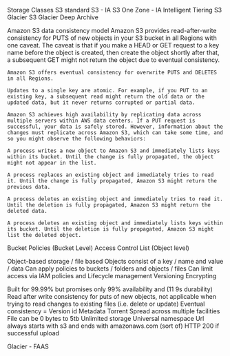 Storage Classes
    S3 standard
    S3 - IA
    S3 One Zone - IA
    Intelligent Tiering
    S3 Glacier
    S3 Glacier Deep Archive

Amazon S3 data consistency model
    Amazon S3 provides read-after-write consistency for PUTS of new objects in your S3 bucket in all Regions with one caveat. The caveat is that if you make a HEAD or GET request to a key name before the object is created, then create the object shortly after that, a subsequent GET might not return the object due to eventual consistency.

    Amazon S3 offers eventual consistency for overwrite PUTS and DELETES in all Regions.

    Updates to a single key are atomic. For example, if you PUT to an existing key, a subsequent read might return the old data or the updated data, but it never returns corrupted or partial data.

    Amazon S3 achieves high availability by replicating data across multiple servers within AWS data centers. If a PUT request is successful, your data is safely stored. However, information about the changes must replicate across Amazon S3, which can take some time, and so you might observe the following behaviors:

    A process writes a new object to Amazon S3 and immediately lists keys within its bucket. Until the change is fully propagated, the object might not appear in the list.

    A process replaces an existing object and immediately tries to read it. Until the change is fully propagated, Amazon S3 might return the previous data.

    A process deletes an existing object and immediately tries to read it. Until the deletion is fully propagated, Amazon S3 might return the deleted data.

    A process deletes an existing object and immediately lists keys within its bucket. Until the deletion is fully propagated, Amazon S3 might list the deleted object.

Bucket Policies (Bucket Level)
Access Control List (Object level)

Object-based storage / file based
Objects consist of a key / name and value / data
Can apply policies to buckets / folders and objects / files
Can limit access via IAM policies and 
Lifecycle management
Versioning
Encrypting


Built for 99.99% but promises only 99% availability and (11 9s durability)
Read after write consistency for puts of new objects, not applicable when trying to read changes to existing files (i.e. delete or update)
Eventual consistency = 
Version id
Metadata
Torrent
Spread across multiple facilities
File can be 0 bytes to 5tb
Unlimited storage
Universal namespace
Url always starts with s3 and ends with amazonaws.com (sort of)
HTTP 200 if successful upload

Glacier - FAAS